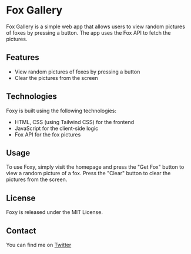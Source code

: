 # Fox Gallery
Fox Gallery is a simple web app that allows users to view random pictures of foxes by pressing a button. The app uses the Fox API to fetch the pictures.

## Features
- View random pictures of foxes by pressing a button
- Clear the pictures from the screen

## Technologies
Foxy is built using the following technologies:

- HTML, CSS (using Tailwind CSS) for the frontend
- JavaScript for the client-side logic
- Fox API for the fox pictures

## Usage
To use Foxy, simply visit the homepage and press the "Get Fox" button to view a random picture of a fox. Press the "Clear" button to clear the pictures from the screen.

## License
Foxy is released under the MIT License.

## Contact
You can find me on [Twitter](https://twitter.com/ionuser03)
